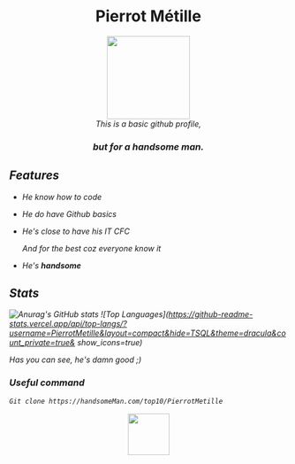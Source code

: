 <div id="header" align="center">
  <h1>Pierrot Métille</h1>
  <img src="https://media.giphy.com/media/v1.Y2lkPTc5MGI3NjExZjU5OTM5ZTgxOTFiNjc0NTIxYjExMDBmNWFmNmM3NjEwYzE4Yzk0YSZjdD1n/bi6RQ5x3tqoSI/giphy.gif" width="150"/>
</div>
<div align="center">
  <img src="https://komarev.com/ghpvc/?username=PierrotMetille&style=flat-square&color=blue" alt=""/>
</div>
<div align="center">
  <i>This is a basic github profile,<i>
  <h3>but for a handsome man.</h3>
</div>

## Features

- He know how to code
- He do have Github basics
- He's close to have his IT CFC
  
  *And for the best coz everyone know it*
- He's **handsome**

## Stats

  ![Anurag's GitHub stats](https://github-readme-stats.vercel.app/api?username=PierrotMetille&theme=monokai&show_icons=true)
  ![Top Languages](https://github-readme-stats.vercel.app/api/top-langs/?username=PierrotMetille&layout=compact&hide=TSQL&theme=dracula&count_private=true&     show_icons=true)
  
  Has you can see, he's damn good ;)

### Useful command

```sh
Git clone https://handsomeMan.com/top10/PierrotMetille
```

<div id="header" align="center">
  <img src="https://www.macobserver.com/wp-content/uploads/2019/05/workfeatured-GitHub-2.png" width="75"/>
</div>
